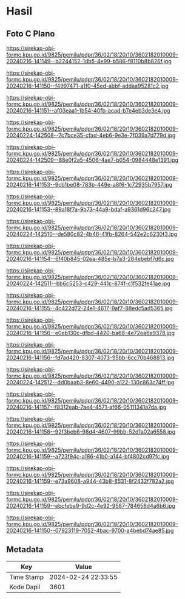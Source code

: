 # Hasil

## Foto C Plano

https://sirekap-obj-formc.kpu.go.id/9825/pemilu/pdpr/36/02/18/20/10/3602182010009-20240216-141149--b2244152-1db5-4e99-b586-f8110b8b826f.jpg

https://sirekap-obj-formc.kpu.go.id/9825/pemilu/pdpr/36/02/18/20/10/3602182010009-20240216-141150--f4997471-a1f0-45ed-abbf-addaa95281c2.jpg

https://sirekap-obj-formc.kpu.go.id/9825/pemilu/pdpr/36/02/18/20/10/3602182010009-20240216-141151--af03eaa1-1b54-40fb-acad-b7e4eb3de3e4.jpg

https://sirekap-obj-formc.kpu.go.id/9825/pemilu/pdpr/36/02/18/20/10/3602182010009-20240224-142508--7c7bce35-cfad-4eb6-9e3e-7f039a7d779d.jpg

https://sirekap-obj-formc.kpu.go.id/9825/pemilu/pdpr/36/02/18/20/10/3602182010009-20240224-142509--88e0f2a5-4506-4ae7-b054-0984448e1391.jpg

https://sirekap-obj-formc.kpu.go.id/9825/pemilu/pdpr/36/02/18/20/10/3602182010009-20240216-141153--9cb1be08-783b-449e-a8f6-1c72935b7957.jpg

https://sirekap-obj-formc.kpu.go.id/9825/pemilu/pdpr/36/02/18/20/10/3602182010009-20240216-141153--89a18f7a-9b73-44a9-bdaf-a9361d96c247.jpg

https://sirekap-obj-formc.kpu.go.id/9825/pemilu/pdpr/36/02/18/20/10/3602182010009-20240224-142510--de580c82-4b46-41fb-8264-542e2c6230f3.jpg

https://sirekap-obj-formc.kpu.go.id/9825/pemilu/pdpr/36/02/18/20/10/3602182010009-20240216-141154--6f40b845-02ea-485e-b7a3-284ebebf7d6c.jpg

https://sirekap-obj-formc.kpu.go.id/9825/pemilu/pdpr/36/02/18/20/10/3602182010009-20240224-142511--bb6c5253-c429-441c-874f-c1f532fe41ae.jpg

https://sirekap-obj-formc.kpu.go.id/9825/pemilu/pdpr/36/02/18/20/10/3602182010009-20240216-141155--4c422d72-24e1-4617-9af7-88edc5ad5365.jpg

https://sirekap-obj-formc.kpu.go.id/9825/pemilu/pdpr/36/02/18/20/10/3602182010009-20240216-141156--e0eb130c-dfbd-4420-ba68-4e72ea6e9378.jpg

https://sirekap-obj-formc.kpu.go.id/9825/pemilu/pdpr/36/02/18/20/10/3602182010009-20240216-141156--fd7ad420-8307-4073-95bb-6cc70b468813.jpg

https://sirekap-obj-formc.kpu.go.id/9825/pemilu/pdpr/36/02/18/20/10/3602182010009-20240224-142512--dd0baab3-8e60-4490-a122-130c863c74ff.jpg

https://sirekap-obj-formc.kpu.go.id/9825/pemilu/pdpr/36/02/18/20/10/3602182010009-20240216-141157--f8312eab-7ae4-4571-af66-05111341a7da.jpg

https://sirekap-obj-formc.kpu.go.id/9825/pemilu/pdpr/36/02/18/20/10/3602182010009-20240216-141158--92f3beb6-98d4-4607-99bb-52d1a02a6558.jpg

https://sirekap-obj-formc.kpu.go.id/9825/pemilu/pdpr/36/02/18/20/10/3602182010009-20240216-141159--a723f94c-a186-41b0-a144-bf4802cd97fc.jpg

https://sirekap-obj-formc.kpu.go.id/9825/pemilu/pdpr/36/02/18/20/10/3602182010009-20240216-141159--e73a9608-a944-43b8-8531-8f2432f782a2.jpg

https://sirekap-obj-formc.kpu.go.id/9825/pemilu/pdpr/36/02/18/20/10/3602182010009-20240216-141159--ebcfeba9-9d2c-4e92-9587-784658d4a6b6.jpg

https://sirekap-obj-formc.kpu.go.id/9825/pemilu/pdpr/36/02/18/20/10/3602182010009-20240216-141150--07923119-7052-4bac-9700-a4bebd74ae85.jpg


## Metadata

| Key        | Value               |
| ---------- | ------------------- |
| Time Stamp | 2024-02-24 22:33:55 |
| Kode Dapil | 3601                |



